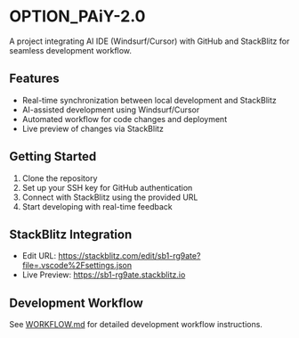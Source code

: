 # OPTION_PAiY-2.0

A project integrating AI IDE (Windsurf/Cursor) with GitHub and StackBlitz for seamless development workflow.

## Features

- Real-time synchronization between local development and StackBlitz
- AI-assisted development using Windsurf/Cursor
- Automated workflow for code changes and deployment
- Live preview of changes via StackBlitz

## Getting Started

1. Clone the repository
2. Set up your SSH key for GitHub authentication
3. Connect with StackBlitz using the provided URL
4. Start developing with real-time feedback

## StackBlitz Integration

- Edit URL: https://stackblitz.com/edit/sb1-rg9ate?file=.vscode%2Fsettings.json
- Live Preview: https://sb1-rg9ate.stackblitz.io

## Development Workflow

See [WORKFLOW.md](./WORKFLOW.md) for detailed development workflow instructions.
